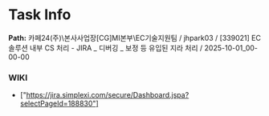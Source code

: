 # Task Info

**Path:** 카페24(주)\본사사업장\[CG]MI본부\EC기술지원팀 / jhpark03 / [339021] EC솔루션 내부 CS 처리 - JIRA _ 디버깅 _ 보정 등 유입된 지라 처리 / 2025-10-01_00-00-00

### WIKI
- ["https://jira.simplexi.com/secure/Dashboard.jspa?selectPageId=188830"]

